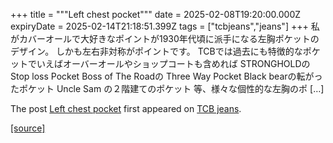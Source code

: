 +++
title = """Left chest pocket"""
date = 2025-02-08T19:20:00.000Z
expiryDate = 2025-02-14T21:18:51.399Z
tags = ["tcbjeans","jeans"]
+++
私がカバーオールで大好きなポイントが1930年代頃に派手になる左胸ポケットのデザイン。 しかも左右非対称がポイントです。 TCBでは過去にも特徴的なポケットでいえばオーバーオールやショップコートも含めれば STRONGHOLDのStop loss Pocket Boss of The Roadの Three Way Pocket Black bearの転がったポケット Uncle Sam の２階建てのポケット 等、様々な個性的な左胸のポ \[…\]

The post [Left chest pocket](http://tcbjeans.com/2025/02/09/51119) first appeared on [TCB jeans](http://tcbjeans.com).

[[source]](http://tcbjeans.com/2025/02/09/51119)

